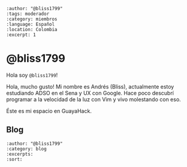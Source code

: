 
```{post} 2023-07-22
:author: "@bliss1799"
:tags: moderador
:category: miembros
:language: Español
:location: Colombia
:excerpt: 1
```

# @bliss1799

Hola soy `@bliss1799`! 

Hola, mucho gusto! Mi nombre es Andrés (Bliss), actualmente estoy estudiando ADSO en el Sena y UX con Google.
Hace poco descubrí programar a la velocidad de la luz con Vim y vivo molestando con eso. 

Éste es mi espacio en GuayaHack.


## Blog

```{postlist}
:author: "@bliss1799"
:category: blog
:excerpts:
:sort:
```

